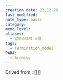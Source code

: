 ```yaml
---
creation_date: 23.12.26
last_modified: 
note_type: basic
category: 
memo_level: 
aliases:
  - 알로스테릭 모델
tags:
  - Termination_model
PARA:
  - Archive
---
```


Drived from : [[]]
